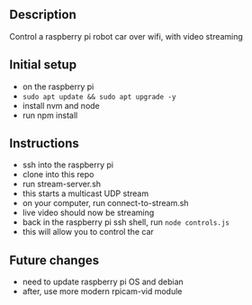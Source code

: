 ## Description
Control a raspberry pi robot car over wifi, with video streaming

## Initial setup
- on the raspberry pi
- `sudo apt update && sudo apt upgrade -y`
- install nvm and node
- run npm install

## Instructions
- ssh into the raspberry pi
- clone into this repo
- run stream-server.sh
- this starts a multicast UDP stream
- on your computer, run connect-to-stream.sh
- live video should now be streaming
- back in the raspberry pi ssh shell, run `node controls.js`
- this will allow you to control the car

## Future changes
- need to update raspberry pi OS and debian
- after, use more modern rpicam-vid module


